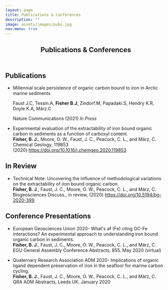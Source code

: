 ```yaml
---
layout: page
title: Publications & Conferences 
description: ""
image: assets/images/pubs.jpg
nav-menu: true
---
```

<!-- One -->
<section id="one">
	<div class="inner">
		<header class="major">
			<h1>Publications & Conferences</h1>
		</header>
<h2>Publications</h2>
<ul>
<li><p>Millennial scale persistence of organic carbon bound to iron in Arctic marine sediments</p>
<p>Faust J.C, Tessin.A, <strong>Fisher B.J</strong>, Zindorf.M, Papadaki.S, Hendry K.R, Doyle K.A, M&auml;rz.C</p>
	<p>Nature Communications (2021) <em>In Press</em></p></li>
<li>Experimental evaluation of the extractability of iron bound organic carbon in sediments as a function of carboxyl content. <br><strong>Fisher, B. J.</strong>, Moore, O. W., Faust, J. C., Peacock, C. L., and M&auml;rz, C.<br> Chemical Geology, 119853 (2020)&nbsp;<a title="Persistent link using digital object identifier" href="https://doi.org/10.1016/j.chemgeo.2020.119853" aria-label="Persistent link using digital object identifier">https://doi.org/10.1016/j.chemgeo.2020.119853</a></li>
</ul>
<h2>In Review</h2>
<ul>
<li>Technical Note: Uncovering the influence of methodological variations on the extractability of iron bound organic carbon. <br> <strong>Fisher, B. J</strong>., Faust, J. C., Moore, O. W., Peacock, C. L., and M&auml;rz, C. <br> Biogeosciences Discuss., in review, (2020) <a href="https://doi.org/10.5194/bg-2020-399">https://doi.org/10.5194/bg-2020-399</a></li>
</ul>
<h2>Conference Presentations</h2>
<ul>
<li>European Geosciences Union&nbsp;2020-&nbsp;What's af (Fe) cting OC-Fe interactions? An experimental approach to understanding iron bound organic carbon in sediments.<br> <strong>Fisher, B. J</strong>., Faust, J. C., Moore, O. W., Peacock, C. L., and M&auml;rz, C. <br>EGU General Assembly Conference Abstracts, 855. May 2020 (virtual)</li>
</ul>
<ul>
<li>Quaternary Research Association ADM 2020-&nbsp;Implications of organic ligand dependent preservation of iron in the seafloor for marine carbon cycling. <br> <strong>Fisher, B. J</strong>., Faust, J. C., Moore, O. W., Peacock, C. L., and M&auml;rz, C. <br>QRA ADM Abstracts, Leeds UK. January 2020</li>
</ul>
